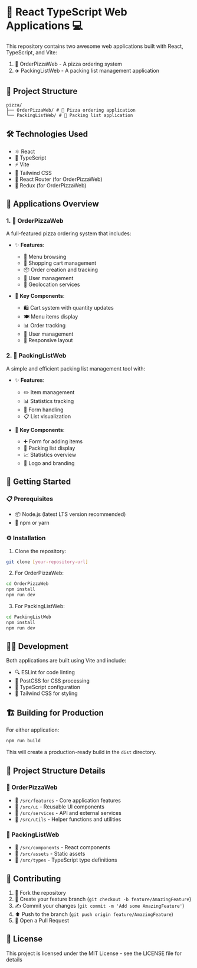 # 🍕 React TypeScript Web Applications 💻

This repository contains two awesome web applications built with React, TypeScript, and Vite:

1. 🛵 OrderPizzaWeb - A pizza ordering system
2. ✈️ PackingListWeb - A packing list management application

## 📁 Project Structure
```plaintext
pizza/
├── OrderPizzaWeb/ # 🍕 Pizza ordering application
└── PackingListWeb/ # 🎒 Packing list application
```

## 🛠️ Technologies Used

- ⚛️ React 
- 📘 TypeScript
- ⚡ Vite
- 🎨 Tailwind CSS
- 🔄 React Router (for OrderPizzaWeb)
- 🔋 Redux (for OrderPizzaWeb)

## 📱 Applications Overview

### 1. 🍕 OrderPizzaWeb

A full-featured pizza ordering system that includes:

- ✨ **Features**:
  - 📜 Menu browsing
  - 🛒 Shopping cart management
  - 📦 Order creation and tracking
  - 👤 User management
  - 📍 Geolocation services

- 🧩 **Key Components**:
  - 🛍️ Cart system with quantity updates
  - 🍽️ Menu items display
  - 📊 Order tracking
  - 👥 User management
  - 📱 Responsive layout

### 2. 🎒 PackingListWeb

A simple and efficient packing list management tool with:

- ✨ **Features**:
  - ✏️ Item management
  - 📊 Statistics tracking
  - 📝 Form handling
  - 📋 List visualization

- 🧩 **Key Components**:
  - ➕ Form for adding items
  - 📝 Packing list display
  - 📈 Statistics overview
  - 🎯 Logo and branding

## 🚀 Getting Started

### 📋 Prerequisites

- 📦 Node.js (latest LTS version recommended)
- 🔧 npm or yarn

### ⚙️ Installation

1. Clone the repository:
```bash
git clone [your-repository-url]
```

2. For OrderPizzaWeb:
```bash
cd OrderPizzaWeb
npm install
npm run dev
```

3. For PackingListWeb:
```bash
cd PackingListWeb
npm install
npm run dev
```

## 👨‍💻 Development

Both applications are built using Vite and include:

- 🔍 ESLint for code linting
- 🎨 PostCSS for CSS processing
- 📘 TypeScript configuration
- 🎯 Tailwind CSS for styling

## 🏗️ Building for Production

For either application:

```bash
npm run build
```

This will create a production-ready build in the `dist` directory.

## 📂 Project Structure Details

### 🍕 OrderPizzaWeb
- 📁 `/src/features` - Core application features
- 📁 `/src/ui` - Reusable UI components
- 📁 `/src/services` - API and external services
- 📁 `/src/utils` - Helper functions and utilities

### 🎒 PackingListWeb
- 📁 `/src/components` - React components
- 📁 `/src/assets` - Static assets
- 📁 `/src/types` - TypeScript type definitions

## 🤝 Contributing

1. 🔱 Fork the repository
2. 🌿 Create your feature branch (`git checkout -b feature/AmazingFeature`)
3. ✍️ Commit your changes (`git commit -m 'Add some AmazingFeature'`)
4. ⬆️ Push to the branch (`git push origin feature/AmazingFeature`)
5. 🎯 Open a Pull Request

## 📄 License

This project is licensed under the MIT License - see the LICENSE file for details

